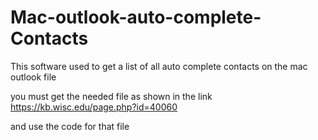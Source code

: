 # Mac-outlook-auto-complete-Contacts
This software used to get a list of all auto complete contacts on the mac outlook file

you must get the needed file as shown in the link 
https://kb.wisc.edu/page.php?id=40060

and use the code for that file

